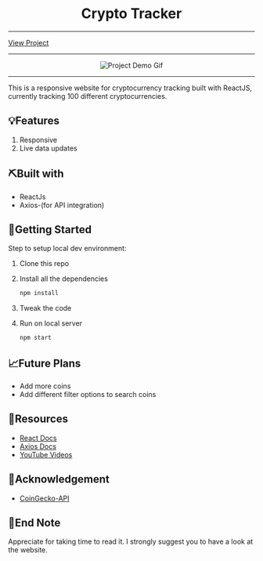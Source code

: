 <h1 align="center">Crypto Tracker</h1>

<hr />
 <a href="https://cryptocurrencytracking.netlify.app/" target="_blank">View Project</a>
<hr />
<div align="center">

<!-- Add your project demo gif here -->

![Project Demo Gif](https://media.giphy.com/media/fGYj8ALRsT3jyBtpk2/giphy.gif)

</div>

<hr />

<p align="left">This is a responsive website for cryptocurrency tracking built with ReactJS, currently tracking 100 different cryptocurrencies.</p>

## 💡Features

1. Responsive
2. Live data updates

## ⛏️Built with

- ReactJs
- Axios-(for API integration)

## 🏁Getting Started

Step to setup local dev environment:

1. Clone this repo
1. Install all the dependencies

   ```bash
   npm install
   ```

1. Tweak the code
1. Run on local server

   ```bash
   npm start
   ```

## 📈Future Plans

- Add more coins
- Add different filter options to search coins

## 🧬Resources

- [React Docs](https://reactjs.org/)
- [Axios Docs](https://axios-http.com/docs/intro)
- [YouTube Videos](https://www.youtube.com/watch?v=GHC7KrmO4oY&list=PLDo-ARIFH4is6iftiue3P6wt73Tbmi7lw&index=59&t=987s)

## 🎉Acknowledgement

- [CoinGecko-API](https://www.coingecko.com/en/api#explore-api)

## 👋End Note

Appreciate for taking time to read it. I strongly suggest you to have a look at the website.
